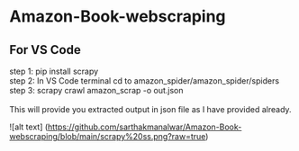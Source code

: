# Amazon-Book-webscraping

<h2>For VS Code</h2>
step 1: pip install scrapy <br>
step 2: In VS Code terminal cd to amazon_spider/amazon_spider/spiders <br>
step 3: scrapy crawl amazon_scrap -o out.json <br>
<br>
This will provide you extracted output in json file as I have provided already. 


![alt text] (https://github.com/sarthakmanalwar/Amazon-Book-webscraping/blob/main/scrapy%20ss.png?raw=true)
